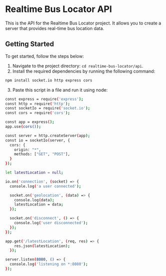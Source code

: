 # Realtime Bus Locator API

This is the API for the Realtime Bus Locator project. It allows you to create a server that provides real-time bus location data.

## Getting Started

To get started, follow the steps below:

1. Navigate to the project directory: `cd realtime-bus-locator/api`.
2. Install the required dependencies by running the following command:

```bash
npm install socket.io http express cors
```

3. Paste this script in a file and run it using node:

```bash
const express = require('express');
const http = require('http');
const socketIo = require('socket.io');
const cors = require('cors');

const app = express();
app.use(cors());

const server = http.createServer(app);
const io = socketIo(server, {
  cors: {
    origin: "*",
    methods: ["GET", "POST"],
  }
});

let latestLocation = null;

io.on('connection', (socket) => {
  console.log('a user connected');

  socket.on('geolocation', (data) => {
    console.log(data);
    latestLocation = data;
  });

  socket.on('disconnect', () => {
    console.log('user disconnected');
  });
});

app.get('/latestLocation', (req, res) => {
    res.json(latestLocation);
  });

server.listen(8080, () => {
  console.log('listening on *:8080');
});
```
